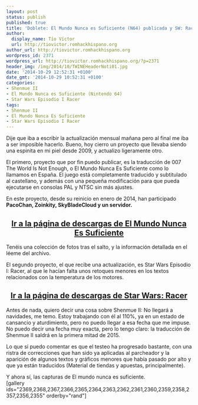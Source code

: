 ```yaml
---
layout: post
status: publish
published: true
title: 'Doblete: El Mundo Nunca es Suficiente (N64) publicada y SW: Racer actualizada'
author:
  display_name: Tío Víctor
  url: http://tiovictor.romhackhispano.org
author_url: http://tiovictor.romhackhispano.org
wordpress_id: 2371
wordpress_url: http://tiovictor.romhackhispano.org/?p=2371
header_img: /img/2014/10/TWINEHeaderNoti01.jpg
date: '2014-10-29 12:52:31 +0100'
date_gmt: '2014-10-29 10:52:31 +0100'
categories:
- Shenmue II
- El Mundo Nunca es Suficiente (Nintendo 64)
- Star Wars Episodio I Racer
tags:
- Shenmue II
- El Mundo Nunca Es Suficiente
- Star Wars Episodio I Racer
---
```

Dije que iba a escribir la actualización mensual mañana pero al final me iba a ser imposible hacerlo. Bueno, hoy cierro un proyecto que llevaba siendo una espinita en mi piel desde 2009, y actualizo ligeramente otro.

El primero, proyecto que por fin puedo publicar, es la traducción de 007 The World Is Not Enough, o El Mundo Nunca Es Suficiente como lo llamamos en España. El juego está completamente traducido y subtitulado al castellano, y además con una pequeña modificación para que pueda ejecutarse en consolas PAL y NTSC sin más ajustes.

En este proyecto, desde su reinicio en enero de 2014, han participado **PacoChan, Zoinkity, SkyBladeCloud y un servidor.**

<h2 style="text-align: center;"><strong><a href="http://tiovictor.romhackhispano.org/el-mundo-nunca-es-suficiente-n64/descargar/">Ir a la página de descargas de El Mundo Nunca Es Suficiente</a></strong></h2>

Tenéis una colección de fotos tras el salto, y la información detallada en el léeme del archivo.

El segundo proyecto, el que recibe una actualización, es Star Wars Episodio I: Racer, al que le hacían falta unos retoques menores en los textos relacionados con la temperatura de los motores.

<h2 style="text-align: center;"><strong><a href="http://tiovictor.romhackhispano.org/star-wars-episodio-i-racer-para-nintendo-64/">Ir a la página de descargas de Star Wars: Racer</a></strong></h2>

<!--more-->

Antes de nada, quiero decir una cosa sobre Shenmue II: No llegará a navidades, me temo. Estoy trabajando con él al 110%, ya en un estado de cansancio y aturdimiento, pero no puedo llegar a esa fecha que me impuse. No puedo decir una fecha muy exacta, pero lo tengo claro: la traducción de Shenmue II saldrá en la primera mitad de 2015.

Lo que sí puedo comentar es que el testeo ha progresado bastante, con una ristra de correcciones que han sido ya aplicadas al parcheador y la aparición de algunos textos y gráficos menores que había pasado por alto y que ya están traducidos (Material de tiendas y apuestas, principalmente).

Y ahora sí, las capturas de El mundo nunca es suficiente.  
[gallery ids="2369,2368,2367,2366,2365,2364,2363,2362,2361,2360,2359,2358,2357,2356,2355" orderby="rand"]
